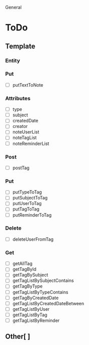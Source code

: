 General

# ToDo

## Template

### Entity

### Put

- [ ] putTextToNote

### Attributes

- [ ] type
- [ ] subject
- [ ] createdDate
- [ ] creator
- [ ] noteUserList
- [ ] noteTagList
- [ ] noteReminderList

### Post

- [ ] postTag

### Put

- [ ] putTypeToTag
- [ ] putSubjectToTag
- [ ] putUserToTag
- [ ] putTagToTag
- [ ] putReminderToTag

### Delete

- [ ] deleteUserFromTag

### Get

- [ ] getAllTag
- [ ] getTagById
- [ ] getTagBySubject
- [ ] getTagListBySubjectContains
- [ ] getTagByType
- [ ] getTagListByTypeContains
- [ ] getTagByCreatedDate
- [ ] getTagListByCreatedDateBetween
- [ ] getTagListByUser
- [ ] getTagListByTag
- [ ] getTagListByReminder

## Other[ ]